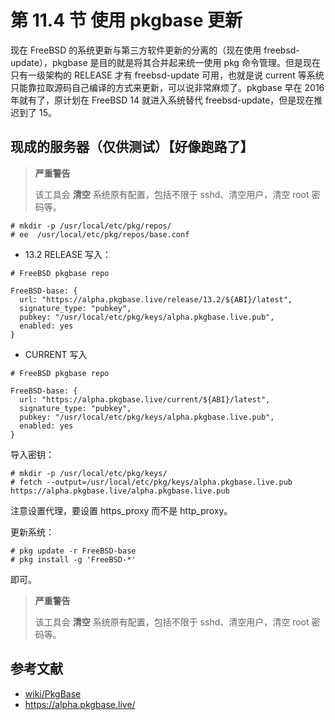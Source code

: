 # 第 11.4 节 使用 pkgbase 更新

现在 FreeBSD 的系统更新与第三方软件更新的分离的（现在使用 freebsd-update），pkgbase 是目的就是将其合并起来统一使用 pkg 命令管理。但是现在只有一级架构的 RELEASE 才有 freebsd-update 可用，也就是说 current 等系统只能靠拉取源码自己编译的方式来更新，可以说非常麻烦了。pkgbase 早在 2016 年就有了，原计划在 FreeBSD 14 就进入系统替代 freebsd-update，但是现在推迟到了 15。

## 现成的服务器（仅供测试）【好像跑路了】

>**严重警告**
>
>该工具会 **清空** 系统原有配置，包括不限于 sshd、清空用户，清空 root 密码等。

```shell-session
# mkdir -p /usr/local/etc/pkg/repos/
# ee  /usr/local/etc/pkg/repos/base.conf
```
- 13.2 RELEASE 写入：


```shell-session
# FreeBSD pkgbase repo

FreeBSD-base: {
  url: "https://alpha.pkgbase.live/release/13.2/${ABI}/latest",
  signature_type: "pubkey",
  pubkey: "/usr/local/etc/pkg/keys/alpha.pkgbase.live.pub",
  enabled: yes
}
```

- CURRENT 写入

```shell-session
# FreeBSD pkgbase repo

FreeBSD-base: {
  url: "https://alpha.pkgbase.live/current/${ABI}/latest",
  signature_type: "pubkey",
  pubkey: "/usr/local/etc/pkg/keys/alpha.pkgbase.live.pub",
  enabled: yes
}
```

导入密钥：

```shell-session
# mkdir -p /usr/local/etc/pkg/keys/ 
# fetch --output=/usr/local/etc/pkg/keys/alpha.pkgbase.live.pub https://alpha.pkgbase.live/alpha.pkgbase.live.pub
```

注意设置代理，要设置 https_proxy 而不是  http_proxy。

更新系统：

```shell-session
# pkg update -r FreeBSD-base
# pkg install -g 'FreeBSD-*'
```

即可。

>**严重警告**
>
>该工具会 **清空** 系统原有配置，包括不限于 sshd、清空用户，清空 root 密码等。


## 参考文献

- [wiki/PkgBase](https://wiki.freebsd.org/PkgBase)
- <https://alpha.pkgbase.live/>

